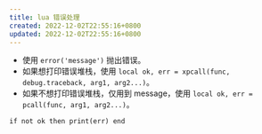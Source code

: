 ```yaml
---
title: lua 错误处理
created: 2022-12-02T22:55:16+0800
updated: 2022-12-02T22:55:16+0800
---
```



- 使用 `error('message')` 抛出错误。
- 如果想打印错误堆栈，使用 `local ok, err = xpcall(func, debug.traceback, arg1, arg2...)`。
- 如果不想打印错误堆栈，仅用到 message，使用 `local ok, err = pcall(func, arg1, arg2...)`。

```
if not ok then print(err) end
```
